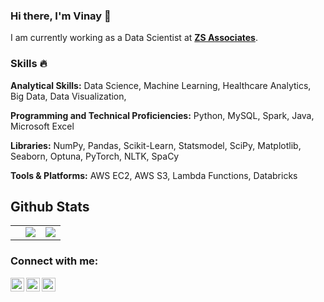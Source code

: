 ### Hi there, I'm Vinay 👋 

I am currently working as a Data Scientist at [**ZS Associates**](https://www.zs.com/). 

### Skills :fire:

**Analytical Skills:**  Data Science, Machine Learning, Healthcare Analytics, Big Data, Data Visualization,

**Programming and Technical Proficiencies:**  Python, MySQL, Spark, Java, Microsoft Excel

**Libraries:** NumPy, Pandas, Scikit-Learn, Statsmodel, SciPy, Matplotlib, Seaborn, Optuna, PyTorch, NLTK, SpaCy

**Tools & Platforms:** AWS EC2, AWS S3, Lambda Functions, Databricks

## Github Stats

<table border="0">
 <tr>
<td class="d-inline">
  <td>
<img src="https://github-readme-stats.vercel.app/api?username=vinay-singh27&count_private=true&show_icons=true" />

</td>

<td>
<img src="https://github-readme-stats.vercel.app/api/top-langs/?username=vinay-singh27&layout=compact"/>

</td>

</table>


### Connect with me:

[<img align="left" alt="vinay-singh27 | Twitter" width="22px" src="https://cdn.jsdelivr.net/npm/simple-icons@v3/icons/twitter.svg" />][twitter]
[<img align="left" alt="vinay-singh27 | LinkedIn" width="22px" src="https://cdn.jsdelivr.net/npm/simple-icons@v3/icons/linkedin.svg" />][linkedin]
[<img align="left" alt="vinay-singh27 | HackerRank" width="22px" src="https://cdn.jsdelivr.net/npm/simple-icons@v3/icons/hackerrank.svg" />][hackerrank]


[twitter]: https://twitter.com/an_0utlier
[linkedin]: https://linkedin.com/in/vinay-singh27
[hackerrank]: https://hackerrank.com/vinaysin27
